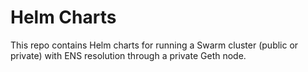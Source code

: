 # Helm Charts

This repo contains Helm charts for running a Swarm cluster (public or private) with ENS resolution through a private Geth node.
